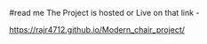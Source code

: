 #read me
The Project is hosted or Live on that link -

https://rajr4712.github.io/Modern_chair_project/
